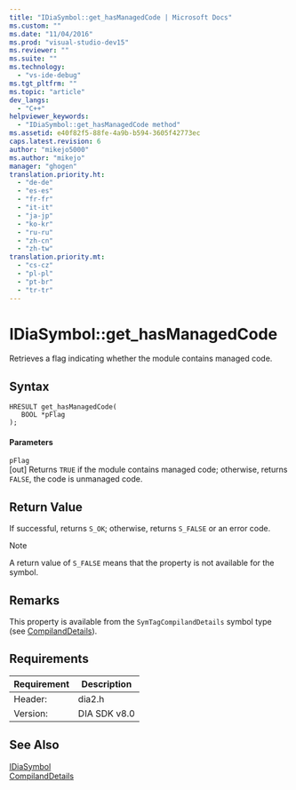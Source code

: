 ```yaml
---
title: "IDiaSymbol::get_hasManagedCode | Microsoft Docs"
ms.custom: ""
ms.date: "11/04/2016"
ms.prod: "visual-studio-dev15"
ms.reviewer: ""
ms.suite: ""
ms.technology: 
  - "vs-ide-debug"
ms.tgt_pltfrm: ""
ms.topic: "article"
dev_langs: 
  - "C++"
helpviewer_keywords: 
  - "IDiaSymbol::get_hasManagedCode method"
ms.assetid: e40f82f5-88fe-4a9b-b594-3605f42773ec
caps.latest.revision: 6
author: "mikejo5000"
ms.author: "mikejo"
manager: "ghogen"
translation.priority.ht: 
  - "de-de"
  - "es-es"
  - "fr-fr"
  - "it-it"
  - "ja-jp"
  - "ko-kr"
  - "ru-ru"
  - "zh-cn"
  - "zh-tw"
translation.priority.mt: 
  - "cs-cz"
  - "pl-pl"
  - "pt-br"
  - "tr-tr"
---
```

# IDiaSymbol::get_hasManagedCode
Retrieves a flag indicating whether the module contains managed code.  
  
## Syntax  
  
```cpp#  
HRESULT get_hasManagedCode(  
   BOOL *pFlag  
);  
```  
  
#### Parameters  
 `pFlag`  
 [out] Returns `TRUE` if the module contains managed code; otherwise, returns `FALSE`, the code is unmanaged code.  
  
## Return Value  
 If successful, returns `S_OK`; otherwise, returns `S_FALSE` or an error code.  
  
> [!NOTE]
>  A return value of `S_FALSE` means that the property is not available for the symbol.  
  
## Remarks  
 This property is available from the `SymTagCompilandDetails` symbol type (see [CompilandDetails](../../debugger/debug-interface-access/compilanddetails.md)).  
  
## Requirements  
  
|Requirement|Description|  
|-----------------|-----------------|  
|Header:|dia2.h|  
|Version:|DIA SDK v8.0|  
  
## See Also  
 [IDiaSymbol](../../debugger/debug-interface-access/idiasymbol.md)   
 [CompilandDetails](../../debugger/debug-interface-access/compilanddetails.md)